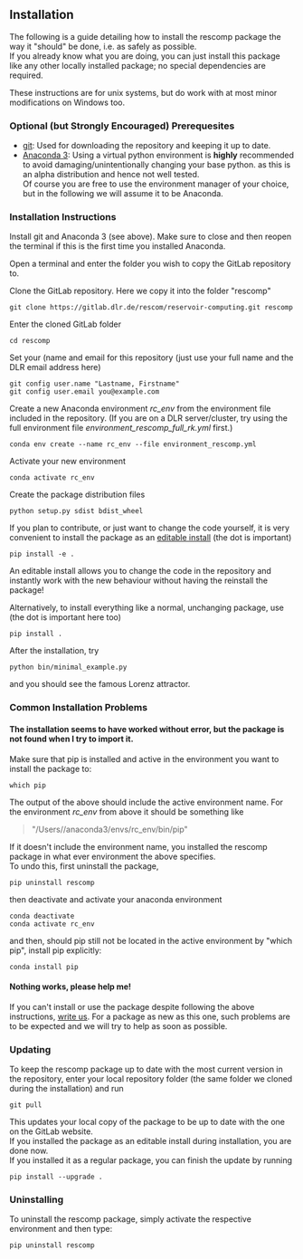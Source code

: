 ## Installation

The following is a guide detailing how to install the rescomp package the way it "should" be done, i.e. as safely as possible.  
If you already know what you are doing, you can just install this package like any other locally installed package; no special dependencies are required.

These instructions are for unix systems, but do work with at most minor modifications on Windows too.

### Optional (but Strongly Encouraged) Prerequesites

* [git](https://git-scm.com/downloads): Used for downloading the repository and keeping it up to date. 
* [Anaconda 3](https://www.anaconda.com/distribution/): Using a virtual python environment is **highly** recommended to avoid damaging/unintentionally changing your base python. as this is an alpha distribution and hence not well tested.  
  Of course you are free to use the environment manager of your choice, but in the following we will assume it to be Anaconda.

### Installation Instructions

Install git and Anaconda 3 (see above). Make sure to close and then reopen the terminal if this is the first time you installed Anaconda.

Open a terminal and enter the folder you wish to copy the GitLab repository to.  

Clone the GitLab repository. Here we copy it into the folder "rescomp"  

    git clone https://gitlab.dlr.de/rescom/reservoir-computing.git rescomp

Enter the cloned GitLab folder

    cd rescomp

Set your (name and email for this repository (just use your full name and the DLR email address here)
    
    git config user.name "Lastname, Firstname"
    git config user.email you@example.com

Create a new Anaconda environment _rc_env_ from the environment file included in the repository. (If you are on a DLR server/cluster, try using the full environment file _environment_rescomp_full_rk.yml_ first.)

    conda env create --name rc_env --file environment_rescomp.yml

Activate your new environment

    conda activate rc_env

Create the package distribution files

    python setup.py sdist bdist_wheel

If you plan to contribute, or just want to change the code yourself, it is very convenient to install the package as an [editable install](https://pip.pypa.io/en/stable/reference/pip_install/#editable-installs) (the dot is important)
    
    pip install -e .

An editable install allows you to change the code in the repository and instantly work with the new behaviour without having the reinstall the package!  

Alternatively, to install everything like a normal, unchanging package, use (the dot is important here too)

    pip install .

After the installation, try
    
    python bin/minimal_example.py

and you should see the famous Lorenz attractor.

### Common Installation Problems
####  The installation seems to have worked without error, but the package is not found when I try to import it. 

Make sure that pip is installed and active in the environment you want to install the package to:

    which pip

The output of the above should include the active environment name. For the environment _rc_env_ from above it should be something like

  > "/Users/<username>/anaconda3/envs/rc_env/bin/pip"

If it doesn't include the environment name, you installed the rescomp package in what ever environment the above specifies.   
To undo this, first uninstall the package,

    pip uninstall rescomp

then deactivate and activate your anaconda environment 

    conda deactivate
    conda activate rc_env

and then, should pip still not be located in the active environment by "which pip", install pip explicitly:

    conda install pip

#### Nothing works, please help me!  

If you can't install or use the package despite following the above instructions, [write us][maintainer mail adresses]. For a package as new as this one, such problems are to be expected and we will try to help as soon as possible.


### Updating

To keep the rescomp package up to date with the most current version in the repository, enter your local repository folder (the same folder we cloned during the installation) and run

    git pull
    
This updates your local copy of the package to be up to date with the one on the GitLab website.  
If you installed the package as an editable install during installation, you are done now.  
If you installed it as a regular package, you can finish the update by running

    pip install --upgrade .


### Uninstalling 

To uninstall the rescomp package, simply activate the respective environment and then type:

    pip uninstall rescomp


[maintainer mail adresses]: mailto:Jonas.Aumeier@dlr.de,Sebastian.Baur@dlr.de,Joschka.Herteux@dlr.de,Youssef.Mabrouk@dlr.de?cc=Christoph.Raeth@dlr.de
[gitlab pages website]: https://rescom.pages.gitlab.dlr.de/rescomp/
[rescomp gitlab link]: https://gitlab.dlr.de/rescom/reservoir-computing